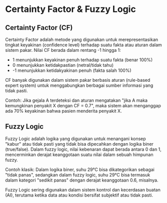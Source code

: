 # Certainty Factor & Fuzzy Logic
## Certainty Factor (CF)
Certainty Factor adalah metode yang digunakan untuk merepresentasikan tingkat keyakinan (confidence level) terhadap suatu fakta atau aturan dalam sistem pakar. Nilai CF berada dalam rentang -1 hingga 1:
- 1 menunjukkan keyakinan penuh terhadap suatu fakta (benar 100%)
- 0 menunjukkan ketidakpastian (netral/tidak tahu)
- -1 menunjukkan ketidakyakinan penuh (fakta salah 100%)

CF banyak digunakan dalam sistem pakar berbasis aturan (rule-based expert system) untuk menggabungkan berbagai sumber informasi yang tidak pasti.

Contoh: Jika gejala A terdeteksi dan aturan mengatakan "jika A maka kemungkinan penyakit X dengan CF = 0.7", maka sistem akan menganggap ada 70% keyakinan bahwa pasien menderita penyakit X.

## Fuzzy Logic
Fuzzy Logic adalah logika yang digunakan untuk menangani konsep "kabur" atau tidak pasti yang tidak bisa dipecahkan dengan logika biner (true/false). Dalam fuzzy logic, nilai kebenaran dapat berada antara 0 dan 1, mencerminkan derajat keanggotaan suatu nilai dalam sebuah himpunan fuzzy.

Contoh klasik: Dalam logika biner, suhu 29°C bisa dikategorikan sebagai "tidak panas", sedangkan dalam fuzzy logic, suhu 29°C bisa termasuk dalam kategori "sedikit panas" dengan derajat keanggotaan 0.6, misalnya.

Fuzzy Logic sering digunakan dalam sistem kontrol dan kecerdasan buatan (AI), terutama ketika data atau kondisi bersifat subjektif atau tidak pasti.
